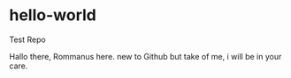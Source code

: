 # hello-world
Test Repo

Hallo there, Rommanus here. new to Github but take of me, i will be in your care.
